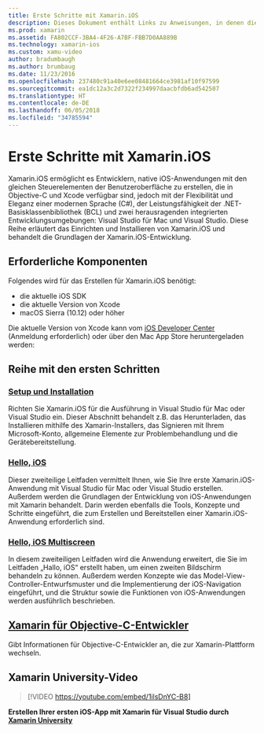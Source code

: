```yaml
---
title: Erste Schritte mit Xamarin.iOS
description: Dieses Dokument enthält Links zu Anweisungen, in denen die Einrichtung von Xamarin.iOS und das Erstellen einer ersten Anwendung beschrieben werden. Außerdem enthält es Informationen zu Xamarin für Objective-C-Entwickler.
ms.prod: xamarin
ms.assetid: FA802CCF-3BA4-4F26-A7BF-FBB7D0AA889B
ms.technology: xamarin-ios
ms.custom: xamu-video
author: bradumbaugh
ms.author: brumbaug
ms.date: 11/23/2016
ms.openlocfilehash: 237480c91a40e6ee08481664ce3981af10f97599
ms.sourcegitcommit: ea1dc12a3c2d7322f234997daacbfdb6ad542507
ms.translationtype: HT
ms.contentlocale: de-DE
ms.lasthandoff: 06/05/2018
ms.locfileid: "34785594"
---
```

# <a name="getting-started-with-xamarinios"></a>Erste Schritte mit Xamarin.iOS

Xamarin.iOS ermöglicht es Entwicklern, native iOS-Anwendungen mit den gleichen Steuerelementen der Benutzeroberfläche zu erstellen, die in Objective-C und Xcode verfügbar sind, jedoch mit der Flexibilität und Eleganz einer modernen Sprache (C#), der Leistungsfähigkeit der .NET-Basisklassenbibliothek (BCL) und zwei herausragenden integrierten Entwicklungsumgebungen: Visual Studio für Mac und Visual Studio. Diese Reihe erläutert das Einrichten und Installieren von Xamarin.iOS und behandelt die Grundlagen der Xamarin.iOS-Entwicklung.

## <a name="required-components"></a>Erforderliche Komponenten

Folgendes wird für das Erstellen für Xamarin.iOS benötigt:

-    die aktuelle iOS SDK
-    die aktuelle Version von Xcode
-    macOS Sierra (10.12) oder höher

Die aktuelle Version von Xcode kann vom [iOS Developer Center](https://developer.apple.com/devcenter/ios/index.action#downloads) (Anmeldung erforderlich) oder über den Mac App Store heruntergeladen werden:

## <a name="getting-started-series"></a>Reihe mit den ersten Schritten

###  <a name="setup-and-installationiosget-startedinstallationindexmd"></a>[Setup und Installation](~/ios/get-started/installation/index.md)

Richten Sie Xamarin.iOS für die Ausführung in Visual Studio für Mac oder Visual Studio ein. Dieser Abschnitt behandelt z.B. das Herunterladen, das Installieren mithilfe des Xamarin-Installers, das Signieren mit Ihrem Microsoft-Konto, allgemeine Elemente zur Problembehandlung und die Gerätebereitstellung.

###  <a name="hello-iosiosget-startedhello-iosindexmd"></a>[Hello, iOS](~/ios/get-started/hello-ios/index.md)

Dieser zweiteilige Leitfaden vermittelt Ihnen, wie Sie Ihre erste Xamarin.iOS-Anwendung mit Visual Studio für Mac oder Visual Studio erstellen. Außerdem werden die Grundlagen der Entwicklung von iOS-Anwendungen mit Xamarin behandelt. Darin werden ebenfalls die Tools, Konzepte und Schritte eingeführt, die zum Erstellen und Bereitstellen einer Xamarin.iOS-Anwendung erforderlich sind.

###  <a name="hello-ios-multiscreeniosget-startedhello-ios-multiscreenindexmd"></a>[Hello, iOS Multiscreen](~/ios/get-started/hello-ios-multiscreen/index.md)

In diesem zweiteiligen Leitfaden wird die Anwendung erweitert, die Sie im Leitfaden „Hallo, iOS“ erstellt haben, um einen zweiten Bildschirm behandeln zu können. Außerdem werden Konzepte wie das Model-View-Controller-Entwurfsmuster und die Implementierung der iOS-Navigation eingeführt, und die Struktur sowie die Funktionen von iOS-Anwendungen werden ausführlich beschrieben.

##  <a name="xamarin-for-objective-c-developersobjective-c-developersindexmd"></a>[Xamarin für Objective-C-Entwickler](objective-c-developers/index.md)

Gibt Informationen für Objective-C-Entwickler an, die zur Xamarin-Plattform wechseln.

## <a name="xamarin-university-video"></a>Xamarin University-Video

> [!VIDEO https://youtube.com/embed/1ilsDnYC-B8]

**Erstellen Ihrer ersten iOS-App mit Xamarin für Visual Studio durch [Xamarin University](https://university.xamarin.com)**
